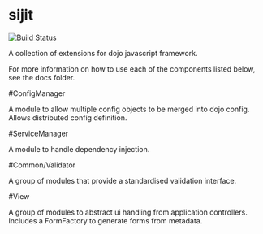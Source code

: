 sijit
=====

[![Build Status](https://secure.travis-ci.org/superdweebie/sijit.png)](http://travis-ci.org/superdweebie/sijit)

A collection of extensions for dojo javascript framework.

For more information on how to use each of the components listed below, see the docs folder.

#ConfigManager

A module to allow multiple config objects to be merged into dojo config. Allows
distributed config definition.

#ServiceManager

A module to handle dependency injection.

#Common/Validator

A group of modules that provide a standardised validation interface.

#View

A group of modules to abstract ui handling from application controllers. Includes
a FormFactory to generate forms from metadata.